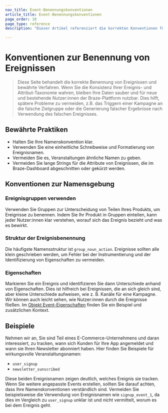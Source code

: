 ```yaml
---
nav_title: Event-Benennungskonventionen
article_title: Event-Benennungskonventionen
page_order: 10
page_type: reference
description: "Dieser Artikel referenziert die korrekten Konventionen für die Benennung von Ereignissen und die besten Praktiken."

---
```


# Konventionen zur Benennung von Ereignissen

> Diese Seite behandelt die korrekte Benennung von Ereignissen und bewährte Verfahren. Wenn Sie die Konsistenz Ihrer Ereignis- und Attribut-Taxonomie wahren, bleiben Ihre Daten sauber und für neue und bestehende Nutzer:innen der Braze-Plattform nutzbar. Dies hilft, spätere Probleme zu vermeiden, z.B. das Triggern einer Kampagne an die falsche Zielgruppe oder die Generierung falscher Ergebnisse nach Verwendung des falschen Ereignisses.

## Bewährte Praktiken

- Halten Sie Ihre Namenskonvention klar.
- Verwenden Sie eine einheitliche Schreibweise und Formatierung von Ereignisnamen.
- Vermeiden Sie es, Veranstaltungen ähnliche Namen zu geben.
- Vermeiden Sie lange Strings für die Attribute von Ereignissen, die im Braze-Dashboard abgeschnitten oder gekürzt werden.

## Konventionen zur Namensgebung

### Ereignisgruppen verwenden

Verwenden Sie Gruppen zur Unterscheidung von Teilen Ihres Produkts, um Ereignisse zu benennen. Indem Sie Ihr Produkt in Gruppen einteilen, kann jeder Nutzer:innen klar verstehen, worauf sich das Ereignis bezieht und was es bewirkt.

### Struktur der Ereignisbenennung

Die häufigste Namensstruktur ist `group_noun_action`. Ereignisse sollten alle klein geschrieben werden, um Fehler bei der Instrumentierung und der Identifizierung von Eigenschaften zu vermeiden.

### Eigenschaften

Markieren Sie ein Ereignis und identifizieren Sie dann Unterschiede anhand von Eigenschaften. Dies ist hilfreich bei Ereignissen, die an sich gleich sind, aber kleine Unterschiede aufweisen, wie z. B. Kanäle für eine Kampagne. Wir können auch leicht sehen, wie Nutzer:innen durch die Ereignisse fließen. Im [Objekt Event-Eigenschaften]({{site.baseurl}}/api/objects_filters/event_object/#event-properties-object) finden Sie ein Beispiel und zusätzlichen Kontext.

## Beispiele

Nehmen wir an, Sie sind Teil eines E-Commerce-Unternehmens und daran interessiert, zu tracken, wann sich Kunden für Ihre App angemeldet und wann sie Ihren Newsletter abonniert haben. Hier finden Sie Beispiele für wirkungsvolle Veranstaltungsnamen:

- `user_signup`
- `newsletter_sunscribed`

Diese beiden Ereignisnamen zeigen deutlich, welches Ereignis sie tracken. Wenn Sie weitere angepasste Events erstellen, sollten Sie darauf achten, dass Ihre Namenskonventionen verständlich sind. Vermeiden Sie beispielsweise die Verwendung von Ereignisnamen wie `signup_event_1`, da dies im Vergleich zu `user_signup` unklar ist und nicht vermittelt, worum es bei dem Ereignis geht.
